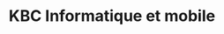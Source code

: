 ---
title: "KBC Informatique et mobile"
url: /sille-le-guillaume/kbc-informatique-et-mobile/
shop: ordinateur
---